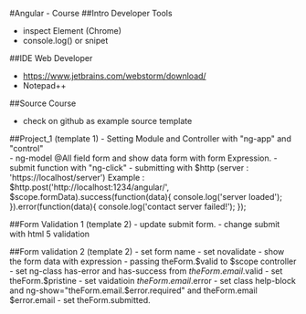 #Angular - Course
##Intro Developer Tools
- inspect Element (Chrome)
- console.log() or snipet
 
##IDE Web Developer
- https://www.jetbrains.com/webstorm/download/
- Notepad++

##Source Course 
- check on github as example source template

##Project_1 (template 1)
	- Setting Module and Controller with "ng-app" and "control"  
	- ng-model @All field form and show data form with form Expression.
	- submit function with "ng-click"
	- submitting with $http (server : 'https://localhost/server')
		Example : 
			$http.post('http://localhost:1234/angular/', $scope.formData).success(function(data){
				console.log('server loaded');
			}).error(function(data){
				console.log('contact server failed!');
			});		

##Form Validation 1 (template 2)
	- update submit form.
	- change submit with html 5 validation

##Form validation 2 (template 2)
	- set form name 
	- set novalidate
	- show the form data with expression
	- passing theForm.$valid to $scope controller
	- set ng-class has-error and has-success from $theForm.email.$valid
	- set theForm.$pristine
	- set vaidatioin $theForm.email.$error
	- set class help-block and ng-show="theForm.email.$error.required" and theForm.email $error.email
	- set theForm.submitted.
	
	
	

